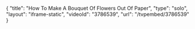 {
    "title": "How To Make A Bouquet Of Flowers Out Of Paper",
    "type": "solo",
    "layout": "iframe-static",
    "videoId": "3786539",
    "url": "\/tvpembed\/3786539"
}